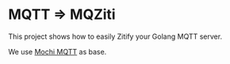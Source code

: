 MQTT => MQZiti
==============


This project shows how to easily Zitify your Golang MQTT server.

We use [Mochi MQTT](https://github.com/mochi-co/mqtt) as base.

